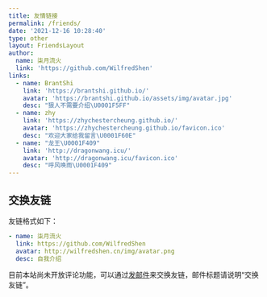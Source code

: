 ```yaml
---
title: 友情链接
permalink: /friends/
date: '2021-12-16 10:28:40'
type: other
layout: FriendsLayout
author:
  name: 柒月流火
  link: 'https://github.com/WilfredShen'
links:
  - name: BrantShi
    link: 'https://brantshi.github.io/'
    avatar: 'https://brantshi.github.io/assets/img/avatar.jpg'
    desc: "狠人不需要介绍\U0001F5FF"
  - name: zhy
    link: 'https://zhychestercheung.github.io/'
    avatar: 'https://zhychestercheung.github.io/favicon.ico'
    desc: "欢迎大家给我留言\U0001F60E"
  - name: "龙王\U0001F409"
    link: 'http://dragonwang.icu/'
    avatar: 'http://dragonwang.icu/favicon.ico'
    desc: "呼风唤雨\U0001F409"
---
```


## 交换友链

友链格式如下：

```yml
- name: 柒月流火
  link: https://github.com/WilfredShen
  avatar: http://wilfredshen.cn/img/avatar.png
  desc: 自我介绍
```

目前本站尚未开放评论功能，可以通过[发邮件](mailto:blog@wilfredshen.cn)来交换友链，邮件标题请说明“交换友链”。
